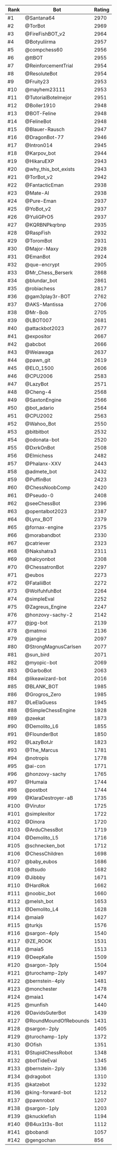 Rank|Bot|Rating
---|---|---
#1|@Santana64|2970
#2|@TorBot|2969
#3|@FireFishBOT_v2|2964
#4|@Botyuliirma|2957
#5|@compchess60|2956
#6|@ttBOT|2955
#7|@ReinforcementTrial|2954
#8|@ResoluteBot|2954
#9|@Fruity23|2953
#10|@mayhem23111|2953
#11|@TutorialBotelmejor|2951
#12|@Boller1910|2948
#13|@BOT-Feline|2948
#14|@FelineBot|2948
#15|@Blauer-Rausch|2947
#16|@DragonBot-77|2946
#17|@Intron014|2945
#18|@Karpov_bot|2944
#19|@HikaruEXP|2943
#20|@why_this_bot_exists|2943
#21|@TorBot_v2|2942
#22|@FantacticEman|2938
#23|@Mate-AI|2938
#24|@Pure-Eman|2937
#25|@YoBot_v2|2937
#26|@YuliGPrO5|2937
#27|@KQRBNPkqrbnp|2935
#28|@RaspFish|2932
#29|@ToromBot|2931
#30|@Major-Maxy|2928
#31|@EmanBot|2924
#32|@que-encrypt|2905
#33|@Mr_Chess_Berserk|2868
#34|@blundar_bot|2861
#35|@robiachess|2817
#36|@gam3play3r-BOT|2762
#37|@AKS-Mantissa|2706
#38|@Mr-Bob|2705
#39|@LBOT007|2681
#40|@attackbot2023|2677
#41|@expositor|2667
#42|@abcbot|2666
#43|@Weiawaga|2637
#44|@pawn_git|2619
#45|@ELO_1500|2606
#46|@CPU2006|2583
#47|@LazyBot|2571
#48|@Cheng-4|2568
#49|@SaxtonEngine|2566
#50|@bot_adario|2564
#51|@CPU2002|2563
#52|@Wahoo_Bot|2550
#53|@bitbitbot|2532
#54|@odonata-bot|2520
#55|@DxrkOnBot|2508
#56|@Elmichess|2482
#57|@Phalanx-XXV|2443
#58|@admete_bot|2432
#59|@PuffinBot|2423
#60|@ChessNoobComp|2420
#61|@Pseudo-0|2408
#62|@seeChessBot|2396
#63|@opentalbot2023|2387
#64|@Lynx_BOT|2379
#65|@fornax-engine|2375
#66|@morabandbot|2330
#67|@catriever|2323
#68|@Nakshatra3|2311
#69|@halcyonbot|2308
#70|@ChessatronBot|2297
#71|@eubos|2273
#72|@FataliiBot|2272
#73|@WolfuhfuhBot|2264
#74|@simpleEval|2252
#75|@Zagreus_Engine|2247
#76|@honzovy-sachy-2|2142
#77|@jpg-bot|2139
#78|@matmoi|2136
#79|@jangine|2097
#80|@StrongMagnusCarlsen|2077
#81|@sun_bird|2071
#82|@myopic-bot|2069
#83|@GarboBot|2063
#84|@likeawizard-bot|2016
#85|@BLANK_BOT|1985
#86|@Grogros_Zero|1985
#87|@LeElaGuess|1945
#88|@SimpleChessEngine|1928
#89|@zeekat|1873
#90|@Demolito_L6|1855
#91|@FlounderBot|1850
#92|@LazyBotJr|1823
#93|@The_Marcus|1781
#94|@notropis|1778
#95|@ai-con|1771
#96|@honzovy-sachy|1765
#97|@Humaia|1744
#98|@postbot|1744
#99|@KlaraDestroyer-aB|1735
#100|@Virutor|1725
#101|@simplexitor|1722
#102|@Dinora|1720
#103|@ArduChessBot|1719
#104|@Demolito_L5|1716
#105|@schnecken_bot|1712
#106|@ChessChildren|1698
#107|@baby_eubos|1686
#108|@dtsudo|1682
#109|@Jibbby|1671
#110|@HardRok|1662
#111|@noobic_bot|1660
#112|@melsh_bot|1653
#113|@Demolito_L4|1628
#114|@maia9|1627
#115|@turkjs|1576
#116|@sargon-4ply|1540
#117|@ZE_ROOK|1531
#118|@maia5|1513
#119|@DeepKalle|1509
#120|@sargon-3ply|1504
#121|@turochamp-2ply|1497
#122|@bernstein-4ply|1481
#123|@monchester|1478
#124|@maia1|1474
#125|@munfish|1440
#126|@DavidsGuterBot|1439
#127|@RoundMoundOfRebounds|1431
#128|@sargon-2ply|1405
#129|@turochamp-1ply|1372
#130|@Ofish|1351
#131|@StupidChessRobot|1348
#132|@botTideEval|1345
#133|@bernstein-2ply|1336
#134|@dragobot|1310
#135|@katzebot|1232
#136|@king-forward-bot|1212
#137|@pawnrobot|1207
#138|@sargon-1ply|1203
#139|@knucklefish|1194
#140|@B4ux1t3s-Bot|1112
#141|@bobandi|1057
#142|@gengochan|856
